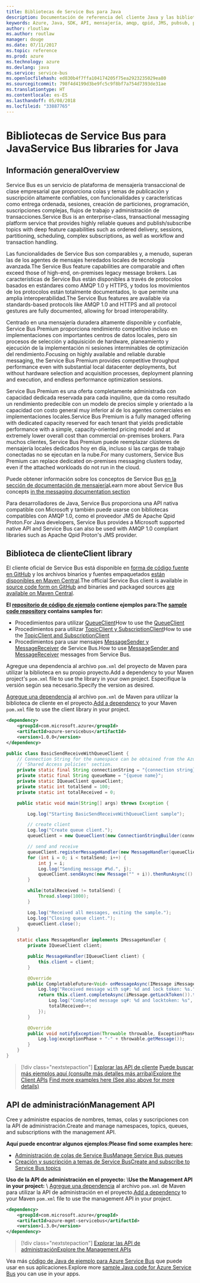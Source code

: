 ```yaml
---
title: Bibliotecas de Service Bus para Java
description: Documentación de referencia del cliente Java y las bibliotecas de administración de Service Bus para Java
keywords: Azure, Java, SDK, API, mensajería, amqp, qpid, JMS, pubsub, pub-sub, agente de mensajes
author: rloutlaw
ms.author: routlaw
manager: douge
ms.date: 07/11/2017
ms.topic: reference
ms.prod: azure
ms.technology: azure
ms.devlang: java
ms.service: service-bus
ms.openlocfilehash: ed830b4f7ffa104174205f75ea2923235029ea80
ms.sourcegitcommit: 798f4d4199d3be9fc5c9f8bf7a754d7393de31ae
ms.translationtype: HT
ms.contentlocale: es-ES
ms.lasthandoff: 05/08/2018
ms.locfileid: "33887765"
---
```

# <a name="service-bus-libraries-for-java"></a><span data-ttu-id="b0b97-104">Bibliotecas de Service Bus para Java</span><span class="sxs-lookup"><span data-stu-id="b0b97-104">Service Bus libraries for Java</span></span>

## <a name="overview"></a><span data-ttu-id="b0b97-105">Información general</span><span class="sxs-lookup"><span data-stu-id="b0b97-105">Overview</span></span>

<span data-ttu-id="b0b97-106">Service Bus es un servicio de plataforma de mensajería transaccional de clase empresarial que proporciona colas y temas de publicación y suscripción altamente confiables, con funcionalidades y características como entrega ordenada, sesiones, creación de particiones, programación, suscripciones complejas, flujos de trabajo y administración de transacciones.</span><span class="sxs-lookup"><span data-stu-id="b0b97-106">Service Bus is an enterprise-class, transactional messaging platform service that provides highly reliable queues and publish/subscribe topics with deep feature capabilities such as ordered delivery, sessions, partitioning, scheduling, complex subscriptions, as well as workflow and transaction handling.</span></span>

<span data-ttu-id="b0b97-107">Las funcionalidades de Service Bus son comparables y, a menudo, superan las de los agentes de mensajes heredados locales de tecnología avanzada.</span><span class="sxs-lookup"><span data-stu-id="b0b97-107">The Service Bus feature capabilities are comparable and often exceed those of high-end, on-premises legacy message brokers.</span></span> <span data-ttu-id="b0b97-108">Las características de Service Bus están disponibles a través de protocolos basados en estándares como AMQP 1.0 y HTTPS, y todos los movimientos de los protocolos están totalmente documentados, lo que permite una amplia interoperabilidad.</span><span class="sxs-lookup"><span data-stu-id="b0b97-108">The Service Bus features are available via standards-based protocols like AMQP 1.0 and HTTPS and all protocol gestures are fully documented, allowing for broad interoperability.</span></span> 

<span data-ttu-id="b0b97-109">Centrado en una mensajería duradera altamente disponible y confiable, Service Bus Premium proporciona rendimiento competitivo incluso en implementaciones con importantes centros de datos locales, pero sin procesos de selección y adquisición de hardware, planeamiento y ejecución de la implementación ni sesiones interminables de optimización del rendimiento.</span><span class="sxs-lookup"><span data-stu-id="b0b97-109">Focusing on highly available and reliable durable messaging, the Service Bus Premium provides competitive throughput performance even with substantial local datacenter deployments, but without hardware selection and acquisition processes, deployment planning and execution, and endless performance optimization sessions.</span></span> 

<span data-ttu-id="b0b97-110">Service Bus Premium es una oferta completamente administrada con capacidad dedicada reservada para cada inquilino, que da como resultado un rendimiento predecible con un modelo de precios simple y orientado a la capacidad con costo general muy inferior al de los agentes comerciales en implementaciones locales.</span><span class="sxs-lookup"><span data-stu-id="b0b97-110">Service Bus Premium is a fully managed offering with dedicated capacity reserved for each tenant that yields predictable performance with a simple, capacity-oriented pricing model and at extremely lower overall cost than commercial on-premises brokers.</span></span> <span data-ttu-id="b0b97-111">Para muchos clientes, Service Bus Premium puede reemplazar clústeres de mensajería locales dedicados hoy en día, incluso si las cargas de trabajo conectadas no se ejecutan en la nube.</span><span class="sxs-lookup"><span data-stu-id="b0b97-111">For many customers, Service Bus Premium can replace dedicated on-premises messaging clusters today, even if the attached workloads do not run in the cloud.</span></span> 

<span data-ttu-id="b0b97-112">Puede obtener información sobre los conceptos de Service Bus [en la sección de documentación de mensajería](https://docs.microsoft.com/azure/service-bus-messaging/)</span><span class="sxs-lookup"><span data-stu-id="b0b97-112">Learn more about Service Bus concepts [in the messaging documentation section](https://docs.microsoft.com/azure/service-bus-messaging/)</span></span> 

<span data-ttu-id="b0b97-113">Para desarrolladores de Java, Service Bus proporciona una API nativa compatible con Microsoft y también puede usarse con bibliotecas compatibles con AMQP 1.0, como el proveedor JMS de Apache Qpid Proton.</span><span class="sxs-lookup"><span data-stu-id="b0b97-113">For Java developers, Service Bus provides a Microsoft supported native API and Service Bus can also be used with AMQP 1.0 compliant libraries such as Apache Qpid Proton's JMS provider.</span></span>

## <a name="client-library"></a><span data-ttu-id="b0b97-114">Biblioteca de cliente</span><span class="sxs-lookup"><span data-stu-id="b0b97-114">Client library</span></span>

<span data-ttu-id="b0b97-115">El cliente oficial de Service Bus está disponible en [forma de código fuente en GitHub](https://github.com/azure/azure-service-bus-java) y los archivos binarios y fuentes empaquetados [están disponibles en Maven Central](http://search.maven.org/#search%7Cga%7C1%7Ca%3A%22azure-servicebus%22).</span><span class="sxs-lookup"><span data-stu-id="b0b97-115">The official Service Bus client is available in [source code form on GitHub](https://github.com/azure/azure-service-bus-java) and binaries and packaged sources [are available on Maven Central](http://search.maven.org/#search%7Cga%7C1%7Ca%3A%22azure-servicebus%22).</span></span>

<span data-ttu-id="b0b97-116">**El [repositorio de código de ejemplo](https://github.com/Azure/azure-service-bus/blob/master/samples/Java/) contiene ejemplos para:**</span><span class="sxs-lookup"><span data-stu-id="b0b97-116">**The [sample code repository](https://github.com/Azure/azure-service-bus/blob/master/samples/Java/) contains samples for:**</span></span>
* <span data-ttu-id="b0b97-117">Procedimientos para utilizar [QueueClient](https://github.com/Azure/azure-service-bus/blob/master/samples/Java/src/com/microsoft/azure/servicebus/samples/BasicSendReceiveWithQueueClient.java)</span><span class="sxs-lookup"><span data-stu-id="b0b97-117">How to use the [QueueClient](https://github.com/Azure/azure-service-bus/blob/master/samples/Java/src/com/microsoft/azure/servicebus/samples/BasicSendReceiveWithQueueClient.java)</span></span>
* <span data-ttu-id="b0b97-118">Procedimientos para utilizar [TopicClient y SubscriptionClient](https://github.com/Azure/azure-service-bus/blob/master/samples/Java/src/com/microsoft/azure/servicebus/samples/BasicSendReceiveWithTopicSubscriptionClient.java)</span><span class="sxs-lookup"><span data-stu-id="b0b97-118">How to use the [TopicClient and SubscriptionClient](https://github.com/Azure/azure-service-bus/blob/master/samples/Java/src/com/microsoft/azure/servicebus/samples/BasicSendReceiveWithTopicSubscriptionClient.java)</span></span>
* <span data-ttu-id="b0b97-119">Procedimientos para usar mensajes [MessageSender y MessageReceiver](https://github.com/Azure/azure-service-bus/blob/master/samples/Java/src/com/microsoft/azure/servicebus/samples/SendReceiveWithMessageSenderReceiver.java) de Service Bus.</span><span class="sxs-lookup"><span data-stu-id="b0b97-119">How to use [MessageSender and MessageReceiver](https://github.com/Azure/azure-service-bus/blob/master/samples/Java/src/com/microsoft/azure/servicebus/samples/SendReceiveWithMessageSenderReceiver.java) messages from Service Bus.</span></span>

<span data-ttu-id="b0b97-120">Agregue una dependencia al archivo `pom.xml` del proyecto de Maven para utilizar la biblioteca en su propio proyecto.</span><span class="sxs-lookup"><span data-stu-id="b0b97-120">Add a dependency to your Maven project's `pom.xml` file to use the library in your own project.</span></span> <span data-ttu-id="b0b97-121">Especifique la versión según sea necesario.</span><span class="sxs-lookup"><span data-stu-id="b0b97-121">Specify the version as desired.</span></span>

<span data-ttu-id="b0b97-122">[Agregue una dependencia](https://maven.apache.org/guides/getting-started/index.html#How_do_I_use_external_dependencies) al archivo `pom.xml` de Maven para utilizar la biblioteca de cliente en el proyecto.</span><span class="sxs-lookup"><span data-stu-id="b0b97-122">[Add a dependency](https://maven.apache.org/guides/getting-started/index.html#How_do_I_use_external_dependencies) to your Maven `pom.xml` file to use the client library in your project.</span></span>

```XML
<dependency>
    <groupId>com.microsoft.azure</groupId>
    <artifactId>azure-servicebus</artifactId>
    <version>1.0.0</version>
</dependency>
```

```java
public class BasicSendReceiveWithQueueClient {
    // Connection String for the namespace can be obtained from the Azure portal under the
    // 'Shared Access policies' section.
    private static final String connectionString = "{connection string}";
    private static final String queueName = "{queue name}";
    private static IQueueClient queueClient;
    private static int totalSend = 100;
    private static int totalReceived = 0;

    public static void main(String[] args) throws Exception {

        Log.log("Starting BasicSendReceiveWithQueueClient sample");

        // create client
        Log.log("Create queue client.");
        queueClient = new QueueClient(new ConnectionStringBuilder(connectionString, queueName), ReceiveMode.PeekLock);

        // send and receive
        queueClient.registerMessageHandler(new MessageHandler(queueClient), new MessageHandlerOptions(1, false, Duration.ofMinutes(1)));
        for (int i = 0; i < totalSend; i++) {
            int j = i;
            Log.log("Sending message #%d.", j);
            queueClient.sendAsync(new Message("" + i)).thenRunAsync(() -> { Log.log("Sent message #%d.", j);});
        }

        while(totalReceived != totalSend) {
            Thread.sleep(1000);
        }

        Log.log("Received all messages, exiting the sample.");
        Log.log("Closing queue client.");
        queueClient.close();
    }

    static class MessageHandler implements IMessageHandler {
        private IQueueClient client;

        public MessageHandler(IQueueClient client) {
            this.client = client;
        }

        @Override
        public CompletableFuture<Void> onMessageAsync(IMessage iMessage) {
            Log.log("Received message with sq#: %d and lock token: %s.", iMessage.getSequenceNumber(), iMessage.getLockToken());
            return this.client.completeAsync(iMessage.getLockToken()).thenRunAsync(() -> {
                Log.log("Completed message sq#: %d and locktoken: %s", iMessage.getSequenceNumber(), iMessage.getLockToken());
                totalReceived++;
            });
        }

        @Override
        public void notifyException(Throwable throwable, ExceptionPhase exceptionPhase) {
            Log.log(exceptionPhase + "-" + throwable.getMessage());
        }
    }
}
```

> [!div class="nextstepaction"]
> <span data-ttu-id="b0b97-123">[Explorar las API de cliente](/java/api/overview/azure/servicebus/client)
> [Puede buscar más ejemplos aquí (consulte más detalles más arriba)](https://github.com/Azure/azure-service-bus/blob/master/samples/Java/)</span><span class="sxs-lookup"><span data-stu-id="b0b97-123">[Explore the Client APIs](/java/api/overview/azure/servicebus/client)
[Find more examples here (See also above for more details)](https://github.com/Azure/azure-service-bus/blob/master/samples/Java/)</span></span>

## <a name="management-api"></a><span data-ttu-id="b0b97-124">API de administración</span><span class="sxs-lookup"><span data-stu-id="b0b97-124">Management API</span></span>

<span data-ttu-id="b0b97-125">Cree y administre espacios de nombres, temas, colas y suscripciones con la API de administración.</span><span class="sxs-lookup"><span data-stu-id="b0b97-125">Create and manage namespaces, topics, queues, and subscriptions with the management API.</span></span>

<span data-ttu-id="b0b97-126">**Aquí puede encontrar algunos ejemplos:**</span><span class="sxs-lookup"><span data-stu-id="b0b97-126">**Please find some examples here:**</span></span>
* [<span data-ttu-id="b0b97-127">Administración de colas de Service Bus</span><span class="sxs-lookup"><span data-stu-id="b0b97-127">Manage Service Bus queues</span></span>](https://github.com/Azure-Samples/service-bus-java-manage-queue-with-basic-features)
* [<span data-ttu-id="b0b97-128">Creación y suscripción a temas de Service Bus</span><span class="sxs-lookup"><span data-stu-id="b0b97-128">Create and subscribe to Service Bus topics</span></span>](https://github.com/Azure-Samples/service-bus-java-manage-publish-subscribe-with-basic-features)

<span data-ttu-id="b0b97-129">**Uso de la API de administración en el proyecto:**
\\</span><span class="sxs-lookup"><span data-stu-id="b0b97-129">**Use the Management API in your project:**
\\</span></span>
<span data-ttu-id="b0b97-130">[Agregue una dependencia](https://maven.apache.org/guides/getting-started/index.html#How_do_I_use_external_dependencies) al archivo `pom.xml` de Maven para utilizar la API de administración en el proyecto.</span><span class="sxs-lookup"><span data-stu-id="b0b97-130">[Add a dependency](https://maven.apache.org/guides/getting-started/index.html#How_do_I_use_external_dependencies) to your Maven `pom.xml` file to use the management API in your project.</span></span>  

```XML
<dependency>
    <groupId>com.microsoft.azure</groupId>
    <artifactId>azure-mgmt-servicebus</artifactId>
    <version>1.3.0</version>
</dependency>
```

> [!div class="nextstepaction"]
> [<span data-ttu-id="b0b97-131">Explorar las API de administración</span><span class="sxs-lookup"><span data-stu-id="b0b97-131">Explore the Management APIs</span></span>](/java/api/overview/azure/servicebus/management)

<span data-ttu-id="b0b97-132">Vea más [código de Java de ejemplo para Azure Service Bus](https://azure.microsoft.com/resources/samples/?platform=java&term=bus) que puede usar en sus aplicaciones.</span><span class="sxs-lookup"><span data-stu-id="b0b97-132">Explore more [sample Java code for Azure Service Bus](https://azure.microsoft.com/resources/samples/?platform=java&term=bus) you can use in your apps.</span></span>
